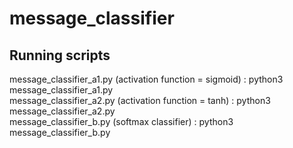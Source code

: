 # message_classifier

## Running scripts
message_classifier_a1.py (activation function = sigmoid) : python3 message_classifier_a1.py <br />
message_classifier_a2.py (activation function = tanh)    : python3 message_classifier_a2.py <br />
message_classifier_b.py (softmax classifier)             : python3 message_classifier_b.py <br />
